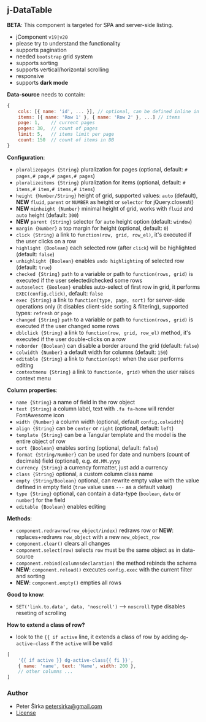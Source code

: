 ## j-DataTable

__BETA__: This component is targeted for SPA and server-side listing.

- jComponent `v19|v20`
- please try to understand the functionality
- supports pagination
- needed `bootstrap` grid system
- supports sorting
- supports vertical/horizontal scrolling
- responsive
- supports __dark mode__

__Data-source__ needs to contain:

```js
{
	cols: [{ name: 'id', ... }], // optional, can be defined inline in HTML
    items: [{ name: 'Row 1' }, { name: 'Row 2' }, ...] // items
    page: 1,    // current pages
    pages: 30,  // count of pages
    limit: 5,   // items limit per page
    count: 150  // count of items in DB
}
```

__Configuration__:

- `pluralizepages {String}` pluralization for pages (optional, default: `# pages,# page,# pages,# pages`)
- `pluralizeitems {String}` pluralization for items (optional, default: `# items,# item,# items,# items`)
- `height {Number/String}` height of grid, supported values: `auto` (default), __NEW__ `fluid`, `parent` or `NUMBER` as height or `selector` for jQuery.closest()
- __NEW__ `minheight {Number}` minimal height of grid, works with `fluid` and `auto` height (default: `300`)
- __NEW__ `parent {String}` selector for `auto` height option (default: `window`)
- `margin {Number}` a top margin for height (optional, default: `0`)
- `click {String}` a link to `function(row, grid, row_el)`, it's executed if the user clicks on a row
- `highlight {Boolean}` each selected row (after `click`) will be highlighted (default: `false`)
- `unhighlight {Boolean}` enables `undo highlighting` of selected row (default: `true`)
- `checked {String}` `path` to a variable or path to `function(rows, grid)` is executed if the user selected/checked some rows
- `autoselect {Boolean}` enables auto-select of first row in grid, it performs `EXEC(config.click)`, default: `false`
- `exec {String}` a link to `function(type, page, sort)` for server-side operations only (it disables client-side sorting & filtering), supported types: `refresh` or `page`
- `changed {String}` `path` to a variable or path to `function(rows, grid)` is executed if the user changed some rows
- `dblclick {String}` a link to `function(row, grid, row_el)` method, it's executed if the user double-clicks on a row
- `noborder {Boolean}` can disable a border around the grid (default: `false`)
- `colwidth {Number}` a default width for columns (default: `150`)
- `editable {String}` a link to `function(opt)` when the user performs editing
- `contextmenu {String}` a link to `function(e, grid)` when the user raises context menu

__Column properties__:

- `name {String}` a name of field in the row object
- `text {String}` a column label, text with `.fa fa-home` will render FontAwesome icon
- `width {Number}` a column width (optional, default `config.colwidth`)
- `align {String}` can be `center` or `right` (optional, default: `left`)
- `template {String}` can be a Tangular template and the model is the entire object of row
- `sort {Boolean}` enables sorting (optional, default: `false`)
- `format {String/Number}` can be used for date and numbers (count of decimals) field (optional), e.g. `dd.MM.yyyy`
- `currency {String}` a currency formatter, just add a currency
- `class {String}` optional, a custom column class name
- `empty {String/Boolean}` optional, can rewrite empty value with the value defined in empty field (`true` value uses `---` as a default value)
- `type {String}` optional, can contain a data-type (`boolean`, `date` or `number`) for the field
- `editable {Boolean}` enables editing

__Methods__:

- `component.redrawrow(row_object/index)` redraws row or __NEW__: replaces+redraws `row_object` with a new `new_object_row`
- `component.clear()` clears all changes
- `component.select(row)` selects `row` must be the same object as in data-source
- `component.rebind(columnsdeclaration)` the method rebinds the schema
- __NEW__: `component.reload()` executes `config.exec` with the current filter and sorting
- __NEW__: `component.empty()` empties all rows

__Good to know__:

- `SET('link.to.data', data, 'noscroll')` --> `noscroll` type disables reseting of scrolling

__How to extend a class of row?__

- look to the `{{ if active` line, it extends a class of row by adding `dg-active-class` if the `active` will be valid

```js
[
	'{{ if active }} dg-active-class{{ fi }}',
	{ name: 'name', text: 'Name', width: 200 },
	// other columns ...
]
```

### Author

- Peter Širka <petersirka@gmail.com>
- [License](https://www.totaljs.com/license/)